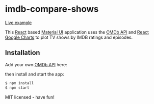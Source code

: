 # imdb-compare-shows

[Live example](https://daumann.github.io/imdb-compare-shows/)

This [React](https://facebook.github.io/react/) based [Material UI](http://www.material-ui.com/) application uses the [OMDb API](http://www.omdbapi.com/) and [React Google Charts](https://github.com/RakanNimer/react-google-charts) to plot TV shows
by IMDB ratings and episodes.

## Installation

Add your own [OMDb API](http://www.omdbapi.com/) here: 

then install and start the app:
```bash
$ npm install
$ npm start
```

MIT licensed - have fun!